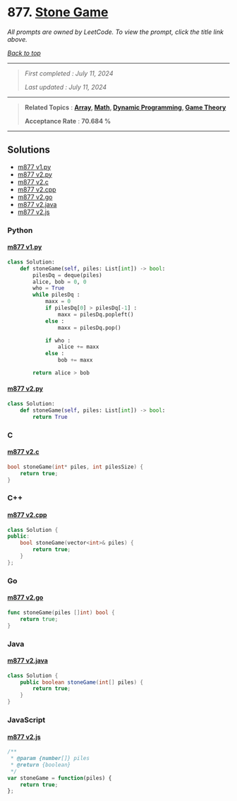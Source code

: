 # 877. [Stone Game](<https://leetcode.com/problems/stone-game>)

*All prompts are owned by LeetCode. To view the prompt, click the title link above.*

*[Back to top](<../README.md>)*

------

> *First completed : July 11, 2024*
>
> *Last updated : July 11, 2024*

------

> **Related Topics** : **[Array](<by_topic/Array.md>), [Math](<by_topic/Math.md>), [Dynamic Programming](<by_topic/Dynamic Programming.md>), [Game Theory](<by_topic/Game Theory.md>)**
>
> **Acceptance Rate** : **70.684 %**

------

## Solutions

- [m877 v1.py](<../my-submissions/m877 v1.py>)
- [m877 v2.py](<../my-submissions/m877 v2.py>)
- [m877 v2.c](<../my-submissions/m877 v2.c>)
- [m877 v2.cpp](<../my-submissions/m877 v2.cpp>)
- [m877 v2.go](<../my-submissions/m877 v2.go>)
- [m877 v2.java](<../my-submissions/m877 v2.java>)
- [m877 v2.js](<../my-submissions/m877 v2.js>)
### Python
#### [m877 v1.py](<../my-submissions/m877 v1.py>)
```Python
class Solution:
    def stoneGame(self, piles: List[int]) -> bool:
        pilesDq = deque(piles)
        alice, bob = 0, 0
        who = True
        while pilesDq :
            maxx = 0
            if pilesDq[0] > pilesDq[-1] :
                maxx = pilesDq.popleft()
            else :
                maxx = pilesDq.pop()

            if who :
                alice += maxx
            else :
                bob += maxx

        return alice > bob

```

#### [m877 v2.py](<../my-submissions/m877 v2.py>)
```Python
class Solution:
    def stoneGame(self, piles: List[int]) -> bool:
        return True
```

### C
#### [m877 v2.c](<../my-submissions/m877 v2.c>)
```C
bool stoneGame(int* piles, int pilesSize) {
    return true;
}
```

### C++
#### [m877 v2.cpp](<../my-submissions/m877 v2.cpp>)
```C++
class Solution {
public:
    bool stoneGame(vector<int>& piles) {
        return true;
    }
};
```

### Go
#### [m877 v2.go](<../my-submissions/m877 v2.go>)
```Go
func stoneGame(piles []int) bool {
    return true;
}
```

### Java
#### [m877 v2.java](<../my-submissions/m877 v2.java>)
```Java
class Solution {
    public boolean stoneGame(int[] piles) {
        return true;
    }
}
```

### JavaScript
#### [m877 v2.js](<../my-submissions/m877 v2.js>)
```JavaScript
/**
 * @param {number[]} piles
 * @return {boolean}
 */
var stoneGame = function(piles) {
    return true;
};
```


